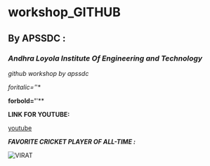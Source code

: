 # workshop_GITHUB
##  **By APSSDC :**
### ***Andhra Loyola Institute Of Engineering and Technology***
*github workshop by apssdc*

*foritalic='*'*

**forbold='**'**

**LINK FOR YOUTUBE:**

[youtube](https://www.youtube.com/)

***FAVORITE CRICKET PLAYER OF ALL-TIME :***


![VIRAT](https://static-ai.asianetnews.com/images/01f0xstrrxy0tvbbac9hpz5v5b/kohli-jpg.jpg)
